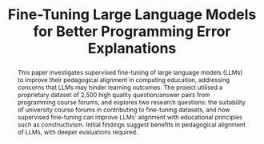 ---
draft: false
authors: ["Alexandra Vassar", "Jake Renzella", "Emily Ross", "Andrew Taylor"]
title: "Fine-Tuning Large Language Models for Better Programming Error Explanations"
year: "2024"
url: "https://doi.org/10.1145/3699538.3699581"
doi: "10.1145/3699538.3699581"
abstract: "This paper investigates supervised fine-tuning of large language models (LLMs) to improve their pedagogical alignment in computing education, addressing concerns that LLMs may hinder learning outcomes. The project utilised a proprietary dataset of 2,500 high quality question/answer pairs from programming course forums, and explores two research questions: the suitability of university course forums in contributing to fine-tuning datasets, and how supervised fine-tuning can improve LLMs’ alignment with educational principles such as constructivism. Initial findings suggest benefits in pedagogical alignment of LLMs, with deeper evaluations required."
booktitle: "Proceedings of the 24th Koli Calling International Conference on Computing Education Research"
---